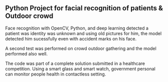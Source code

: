 ## Python Project for facial recognition of patients & Outdoor crowd 

Face recognition with OpenCV, Python, and deep learning detected a patient was identity was unknown and using old pictures for him, the model detected him sucessfully
even with accident marks on his face.

A second test was performed on crowd outdoor gathering and the model performed also well.  

The code was part of a complete solution submitted in a healthcare competition. Using a smart glass and smart watch, government personal can monitor people health in contactless setting.
